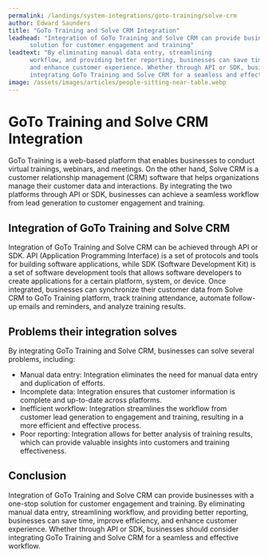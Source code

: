 ```yaml
---
permalink: /landings/system-integrations/goto-training/solve-crm
author: Edward Saunders
title: "GoTo Training and Solve CRM Integration"
leadhead: "Integration of GoTo Training and Solve CRM can provide businesses with a one-stop
      solution for customer engagement and training"
leadtext: "By eliminating manual data entry, streamlining
      workflow, and providing better reporting, businesses can save time, improve efficiency,
      and enhance customer experience. Whether through API or SDK, businesses should consider
      integrating GoTo Training and Solve CRM for a seamless and effective workflow."
image: /assets/images/articles/people-sitting-near-table.webp
---
```

<div class="arttext">    <h1>GoTo Training and Solve CRM Integration</h1>
    <p>
      GoTo Training is a web-based platform that enables businesses to conduct virtual
      trainings, webinars, and meetings. On the other hand, Solve CRM is a customer
      relationship management (CRM) software that helps organizations manage their
      customer data and interactions. By integrating the two platforms through API or
      SDK, businesses can achieve a seamless workflow from lead generation to
      customer engagement and training.
    </p>
    <h2>Integration of GoTo Training and Solve CRM</h2>
    <p>
      Integration of GoTo Training and Solve CRM can be achieved through API or SDK.
      API (Application Programming Interface) is a set of protocols and tools for building
      software applications, while SDK (Software Development Kit) is a set of software development
      tools that allows software developers to create applications for a certain platform, system,
      or device. Once integrated, businesses can synchronize their customer data from Solve
      CRM to GoTo Training platform, track training attendance, automate follow-up emails and
      reminders, and analyze training results.
    </p>
    <h2>Problems their integration solves</h2>
    <p>
      By integrating GoTo Training and Solve CRM, businesses can solve several problems,
      including:
    </p>
    <ul>
      <li>Manual data entry: Integration eliminates the need for manual data entry and
        duplication of efforts.</li>
      <li>Incomplete data: Integration ensures that customer information is complete and
        up-to-date across platforms.</li>
      <li>Inefficient workflow: Integration streamlines the workflow from customer lead
        generation to engagement and training, resulting in a more efficient and effective
        process.</li>
      <li>Poor reporting: Integration allows for better analysis of training results, which
        can provide valuable insights into customers and training effectiveness.</li>
    </ul>
    <h2>Conclusion</h2>
    <p>
      Integration of GoTo Training and Solve CRM can provide businesses with a one-stop
      solution for customer engagement and training. By eliminating manual data entry, streamlining
      workflow, and providing better reporting, businesses can save time, improve efficiency,
      and enhance customer experience. Whether through API or SDK, businesses should consider
      integrating GoTo Training and Solve CRM for a seamless and effective workflow.
    </p>
</div>